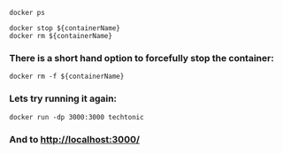 ```
docker ps
```

```
docker stop ${containerName}
docker rm ${containerName}
```

### There is a short hand option to forcefully stop the container:

```
docker rm -f ${containerName}
```

### Lets try running it again:

```
docker run -dp 3000:3000 techtonic
```

### And to [http://localhost:3000/](http://localhost:3000/)